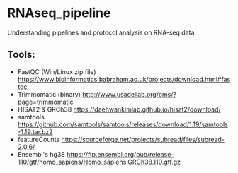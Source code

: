 # RNAseq_pipeline

Understanding pipelines and protocol analysis on RNA-seq data.

## Tools:
- FastQC (Win/Linux zip file) https://www.bioinformatics.babraham.ac.uk/projects/download.html#fastqc
- Trimmomatic (binary) http://www.usadellab.org/cms/?page=trimmomatic
- HISAT2 & GRCh38 https://daehwankimlab.github.io/hisat2/download/
- samtools https://github.com/samtools/samtools/releases/download/1.19/samtools-1.19.tar.bz2
- featureCounts https://sourceforge.net/projects/subread/files/subread-2.0.6/
- Ensembl's hg38 https://ftp.ensembl.org/pub/release-110/gtf/homo_sapiens/Homo_sapiens.GRCh38.110.gtf.gz